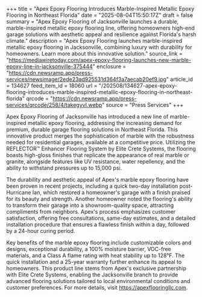 +++
title = "Apex Epoxy Flooring Introduces Marble-Inspired Metallic Epoxy Flooring in Northeast Florida"
date = "2025-08-04T15:50:17Z"
draft = false
summary = "Apex Epoxy Flooring of Jacksonville launches a durable, marble-inspired metallic epoxy flooring line, offering homeowners high-end garage solutions with aesthetic appeal and resilience against Florida's harsh climate."
description = "Apex Epoxy Flooring launches marble-inspired metallic epoxy flooring in Jacksonville, combining luxury with durability for homeowners. Learn more about this innovative solution."
source_link = "https://mediawiretoday.com/apex-epoxy-flooring-launches-new-marble-epoxy-line-in-jacksonville-375444"
enclosure = "https://cdn.newsramp.app/press-services/newsimage/2ede23ad925531d364f3a7aecab20ef9.jpg"
article_id = 134627
feed_item_id = 18060
url = "/202508/134627-apex-epoxy-flooring-introduces-marble-inspired-metallic-epoxy-flooring-in-northeast-florida"
qrcode = "https://cdn.newsramp.app/press-services/qrcode/258/4/takegyvI.webp"
source = "Press Services"
+++

<p>Apex Epoxy Flooring of Jacksonville has introduced a new line of marble-inspired metallic epoxy flooring, addressing the increasing demand for premium, durable garage flooring solutions in Northeast Florida. This innovative product merges the sophistication of marble with the robustness needed for residential garages, available at a competitive price. Utilizing the REFLECTOR™ Enhancer Flooring System by Elite Crete Systems, the flooring boasts high-gloss finishes that replicate the appearance of real marble or granite, alongside features like UV resistance, water repellency, and the ability to withstand pressures up to 15,000 psi.</p><p>The durability and aesthetic appeal of Apex's marble epoxy flooring have been proven in recent projects, including a quick two-day installation post-Hurricane Ian, which restored a homeowner's garage with a finish praised for its beauty and strength. Another homeowner noted the flooring's ability to transform their garage into a showroom-quality space, attracting compliments from neighbors. Apex's process emphasizes customer satisfaction, offering free consultations, same-day estimates, and a detailed installation procedure that ensures a flawless finish within a day, followed by a 24-hour curing period.</p><p>Key benefits of the marble epoxy flooring include customizable colors and designs, exceptional durability, a 100% moisture barrier, VOC-free materials, and a Class A flame rating with heat stability up to 128°F. The quick installation and a 25-year warranty further enhance its appeal to homeowners. This product line stems from Apex's exclusive partnership with Elite Crete Systems, enabling the Jacksonville branch to provide advanced flooring solutions tailored to local environmental conditions and customer preferences. For more details, visit <a href='https://apexflooringllc.com' rel='nofollow' target='_blank'>https://apexflooringllc.com</a>.</p>
